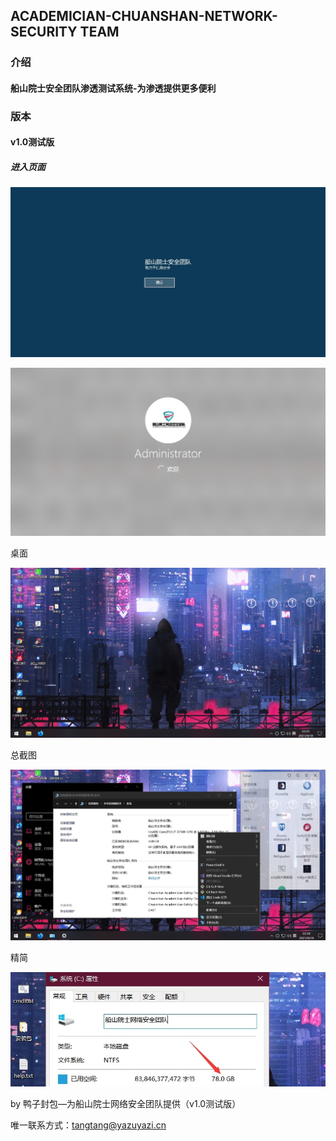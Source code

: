 ## ACADEMICIAN-CHUANSHAN-NETWORK-SECURITY TEAM

### 介绍

#### 船山院士安全团队渗透测试系统-为渗透提供更多便利

### 版本

#### v1.0测试版

##### 进入页面

![进入页面](./1.jpg)

![进入页面2](./2.jpg)

桌面

![桌面](./5.jpg)

总截图

![拉跨截图](./4.jpg)

精简

![精简](./3.jpg)

by 鸭子封包—为船山院士网络安全团队提供（v1.0测试版）

唯一联系方式：tangtang@yazuyazi.cn

